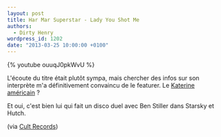 ```yaml
---
layout: post
title: Har Mar Superstar - Lady You Shot Me
authors:
  - Dirty Henry
wordpress_id: 1202
date: "2013-03-25 10:00:00 +0100"
---
```


{% youtube ouuqJ0pkWvU %}

L'écoute du titre était plutôt sympa, mais chercher des infos sur son interprète
m'a définitivement convaincu de le featurer. Le [Katerine américain][1] ?

Et oui, c'est bien lui qui fait un disco duel avec Ben Stiller dans Starsky et
Hutch.

(via [Cult Records](http://www.cultrecords.com/splash/harmar-byebye17/))

[1]:
  http://www.serialoptimist.com/interviews/an-interview-with-the-amazing-har-mar-superstar-2903.html

